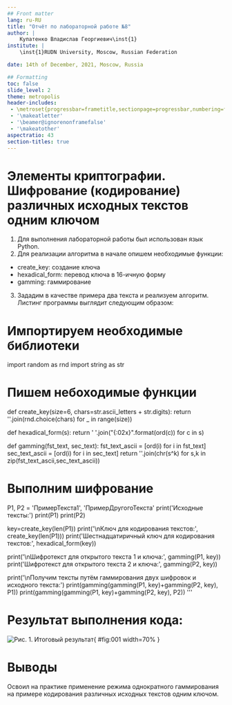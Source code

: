 ```yaml
---
## Front matter
lang: ru-RU
title: "Отчёт по лабораторной работе №8"
author: |
	Купатенко Владислав Георгиевич\inst{1}
institute: |
	\inst{1}RUDN University, Moscow, Russian Federation

date: 14th of December, 2021, Moscow, Russia

## Formatting
toc: false
slide_level: 2
theme: metropolis
header-includes:
 - \metroset{progressbar=frametitle,sectionpage=progressbar,numbering=fraction}
 - '\makeatletter'
 - '\beamer@ignorenonframefalse'
 - '\makeatother'
aspectratio: 43
section-titles: true
---
```


# **Элементы криптографии. Шифрование (кодирование) различных исходных текстов одним ключом**

1. Для выполнения лабораторной работы был использован язык Python.
2. Для реализации алгоритма в начале опишем необходимые функции:
  - create_key: создание ключа
  - hexadical_form: перевод ключа в 16-ичную форму
  - gamming: гаммирование
3. Зададим в качестве примера два текста и реализуем алгоритм. Листинг программы выглядит следующим образом:

# **Импортируем необходимые библиотеки**
import random as rnd
import string as str

# **Пишем небоходимые функции**
def create_key(size=6, chars=str.ascii_letters + str.digits):
    return ''.join(rnd.choice(chars) for _ in range(size))

def hexadical_form(s):
    return ' '.join("{:02x}".format(ord(c)) for c in s)

def gamming(fst_text, sec_text):
    fst_text_ascii = [ord(i) for i in fst_text]
    sec_text_ascii = [ord(i) for i in sec_text]
    return ''.join(chr(s^k) for s,k in zip(fst_text_ascii,sec_text_ascii))

# **Выполним шифрование**
P1, P2 = 'ПримерТекста1', 'ПримерДругогоТекста'
print('Исходные тексты:')
print(P1)
print(P2)

key=create_key(len(P1))
print('\nКлюч для кодирования текстов:', create_key(len(P1)))
print('Шестнадцатиричный ключ для кодирования текстов:', hexadical_form(key))

print('\nШифротекст для открытого текста 1 и ключа:', gamming(P1, key))
print('Шифротекст для открытого текста 2 и ключа:', gamming(P2, key))

print('\nПолучим тексты путём гаммирования двух шифровок и исходного текста:')
print(gamming(gamming(P1, key)+gamming(P2, key), P1))
print(gamming(gamming(P1, key)+gamming(P2, key), P2))
'''

# **Результат выполнения кода:**
![Рис. 1. Итоговый результат](image/1.png){ #fig:001 width=70% }

# **Выводы**

Освоил на практике применение режима однократного гаммирования на примере кодирования различных исходных текстов одним ключом.
